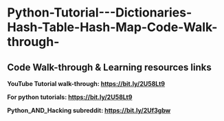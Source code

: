 # Python-Tutorial---Dictionaries-Hash-Table-Hash-Map-Code-Walk-through-

## Code Walk-through & Learning resources links
**YouTube Tutorial walk-through: https://bit.ly/2U58Lt9**

**For python tutorials: https://bit.ly/2U58Lt9**

**Python_AND_Hacking subreddit: https://bit.ly/2Uf3gbw**
